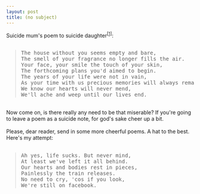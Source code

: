 ```yaml
---
layout: post
title: (no subject)
---
```


<div class="entry-item s2-entrytext">Suicide mum's poem to suicide daughter<sup><a href="http://www.telegraph.co.uk/news/main.jhtml?xml=/news/2007/09/20/ntracks220.xml" rel="nofollow">[1]</a></sup>:<br/><br/><blockquote><pre>
The house without you seems empty and bare,
The smell of your fragrance no longer fills the air.
Your face, your smile the touch of your skin,
The forthcoming plans you'd aimed to begin.
The years of your life were not in vain,
As your time with us precious memories will always remain.
We know our hearts will never mend,
We'll ache and weep until our lives end.
</pre></blockquote><br/>Now come on, is there really any need to be that miserable? If you're going to leave a poem as a suicide note, for god's sake cheer up a bit.<br/><br/>Please, dear reader, send in some more cheerful poems. A hat to the best. Here's my attempt:<br/><br/><blockquote><pre>
Ah yes, life sucks. But never mind,
At least we've left it all behind.
Our hearts and bodies rest in pieces,
Painlessly the train releases.
No need to cry, 'cos if you look,
We're still on facebook.
</pre></blockquote></div>